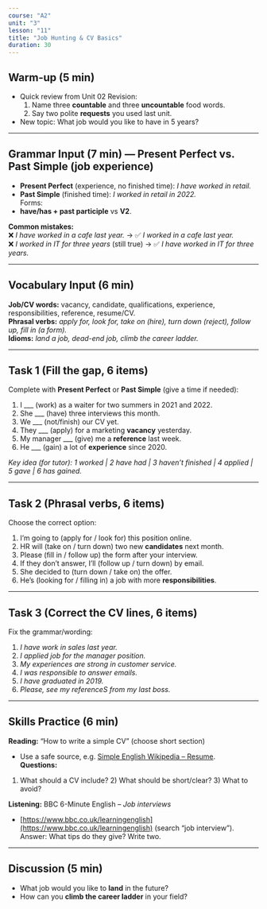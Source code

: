 ```yaml
---
course: "A2"
unit: "3"
lesson: "11"
title: "Job Hunting & CV Basics"
duration: 30
---
```


## Warm-up (5 min)
- Quick review from Unit 02 Revision:  
  1) Name three **countable** and three **uncountable** food words.  
  2) Say two polite **requests** you used last unit.  
- New topic: What job would you like to have in 5 years?

---

## Grammar Input (7 min) — **Present Perfect vs. Past Simple** (job experience)
- **Present Perfect** (experience, no finished time): *I have worked in retail.*  
- **Past Simple** (finished time): *I worked in retail in 2022.*  
Forms:  
- **have/has + past participle** vs **V2**.

**Common mistakes:**  
❌ *I have worked in a cafe last year.* → ✅ *I worked in a cafe last year.*  
❌ *I worked in IT for three years* (still true) → ✅ *I have worked in IT for three years.*

---

## Vocabulary Input (6 min)
**Job/CV words:** vacancy, candidate, qualifications, experience, responsibilities, reference, resume/CV.  
**Phrasal verbs:** *apply for, look for, take on (hire), turn down (reject), follow up, fill in (a form).*  
**Idioms:** *land a job, dead-end job, climb the career ladder.*

---

## Task 1 (Fill the gap, 6 items)
Complete with **Present Perfect** or **Past Simple** (give a time if needed):
1. I ___ (work) as a waiter for two summers in 2021 and 2022.  
2. She ___ (have) three interviews this month.  
3. We ___ (not/finish) our CV yet.  
4. They ___ (apply) for a marketing **vacancy** yesterday.  
5. My manager ___ (give) me a **reference** last week.  
6. He ___ (gain) a lot of **experience** since 2020.

*Key idea (for tutor): 1 worked | 2 have had | 3 haven’t finished | 4 applied | 5 gave | 6 has gained.*

---

## Task 2 (Phrasal verbs, 6 items)
Choose the correct option:
1. I’m going to (apply for / look for) this position online.  
2. HR will (take on / turn down) two new **candidates** next month.  
3. Please (fill in / follow up) the form after your interview.  
4. If they don’t answer, I’ll (follow up / turn down) by email.  
5. She decided to (turn down / take on) the offer.  
6. He’s (looking for / filling in) a job with more **responsibilities**.

---

## Task 3 (Correct the CV lines, 6 items)
Fix the grammar/wording:
1. *I have work in sales last year.*  
2. *I applied job for the manager position.*  
3. *My experiences are strong in customer service.*  
4. *I was responsible to answer emails.*  
5. *I have graduated in 2019.*  
6. *Please, see my referenceS from my last boss.*

---

## Skills Practice (6 min)
**Reading:** “How to write a simple CV” (choose short section)  
- Use a safe source, e.g. [Simple English Wikipedia – Resume](https://simple.wikipedia.org/wiki/R%C3%A9sum%C3%A9).  
**Questions:**  
1) What should a CV include? 2) What should be short/clear? 3) What to avoid?

**Listening:** BBC 6-Minute English – *Job interviews*  
- [https://www.bbc.co.uk/learningenglish](https://www.bbc.co.uk/learningenglish) (search “job interview”).  
Answer: What tips do they give? Write two.

---

## Discussion (5 min)
- What job would you like to **land** in the future?  
- How can you **climb the career ladder** in your field?
